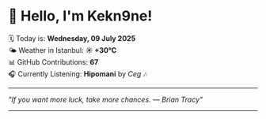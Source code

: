 # 👋 Hello, I'm Kekn9ne!

🗓️ Today is: **Wednesday, 09 July 2025**  
🌤️ Weather in Istanbul: **☀️   +30°C**  
📊 GitHub Contributions: **67**  
🎧 Currently Listening: **Hipomani** by *Ceg* 🎶

---

_"If you want more luck, take more chances. — *Brian Tracy*"_

---
